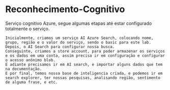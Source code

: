# Reconhecimento-Cognitivo
Serviço cognitivo Azure, segue algumas etapas até estar configurado totalmente o serviço.

    Inicialmente, criamos um serviço AI Azure Search, colocando nome, grupo, região e o valor do serviço, sendo o basic para este lab.
    Depois, o AI Search para configurar nossa busca.
    Conseguinte, criamos a store account, para poder armazenar os serviços e os dados em uma conta, assim precisa ir em configuração e configurar o acesso anônimo blob.
    E adiante precisamos ir em AI search, e importar alguns dados que tem na documentação. 
    E por final, temos nossa base de inteligencia criada, e podemos ir em search explorer, ter nossas pesquisas, analisando região, sentimento de alguma frase, e etc.
    
